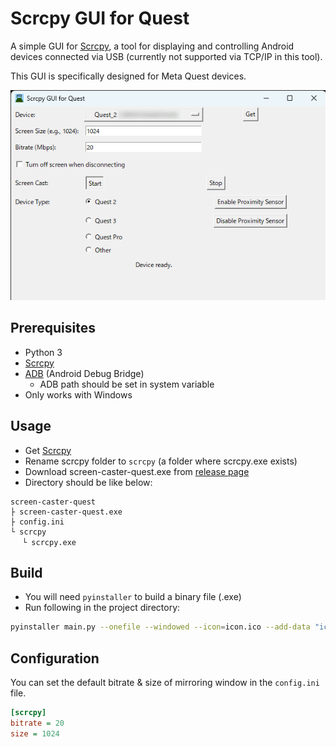 # Scrcpy GUI for Quest

A simple GUI for [Scrcpy](https://github.com/Genymobile/scrcpy), a tool for displaying and controlling Android devices connected via USB (currently not supported via TCP/IP in this tool). 

This GUI is specifically designed for Meta Quest devices.

![GUI image](./img/showcase.png)

## Prerequisites

- Python 3
- [Scrcpy](https://github.com/Genymobile/scrcpy)
- [ADB](https://developer.android.com/studio/command-line/adb) (Android Debug Bridge)
  - ADB path should be set in system variable
- Only works with Windows

## Usage
- Get [Scrcpy](https://github.com/Genymobile/scrcpy)
- Rename scrcpy folder to `scrcpy` (a folder where scrcpy.exe exists)
- Download screen-caster-quest.exe from [release page](https://github.com/hiroyamochi/quest-screen-caster/releases/latest)
- Directory should be like below:
```
screen-caster-quest
├ screen-caster-quest.exe
├ config.ini
└ scrcpy
　 └ scrcpy.exe
```

## Build
- You will need `pyinstaller` to build a binary file (.exe)
- Run following in the project directory:
```bash
pyinstaller main.py --onefile --windowed --icon=icon.ico --add-data "icon.ico;." --name screen-caster-quest
```

## Configuration
You can set the default bitrate & size of mirroring window in the `config.ini` file.

```ini
[scrcpy]
bitrate = 20
size = 1024
```